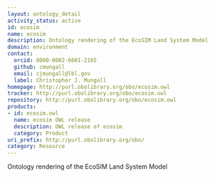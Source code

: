 ```yaml
---
layout: ontology_detail
activity_status: active
id: ecosim
name: ecosim
description: Ontology rendering of the EcoSIM Land System Model
domain: environment
contact:
  orcid: 0000-0002-6601-2165
  github: cmungall
  email: cjmungall@lbl.gov
  label: Christopher J. Mungall
homepage: http://purl.obolibrary.org/obo/ecosim.owl
tracker: http://purl.obolibrary.org/obo/ecosim.owl
repository: http://purl.obolibrary.org/obo/ecosim.owl
products:
- id: ecosim.owl
  name: ecosim OWL release
  description: OWL release of ecosim
  category: Product
uri_prefix: http://purl.obolibrary.org/obo/
category: Resource
---
```


Ontology rendering of the EcoSIM Land System Model

